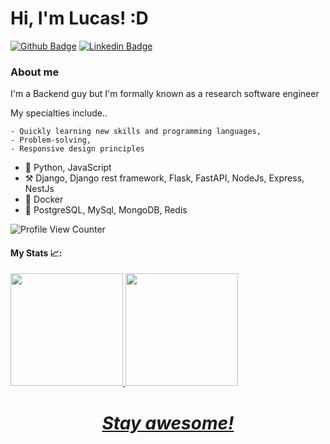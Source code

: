 # Hi, I'm Lucas! :D 

[![Github Badge](https://img.shields.io/badge/-Github-000?style=flat-square&logo=Github&logoColor=white&link=https://github.com/lucaslima18)](https://github.com/lucaslima18)
[![Linkedin Badge](https://img.shields.io/badge/-LinkedIn-blue?style=flat-square&logo=Linkedin&logoColor=white&link=https://www.linkedin.com/in/wilson-m-bba835141/)](https://www.linkedin.com/in/wilson-m-bba835141/)

### About me
I'm a Backend guy but I'm formally known as a research software engineer 

My specialties include..

    - Quickly learning new skills and programming languages,
    - Problem-solving,
    - Responsive design principles

- :scroll: Python, JavaScript
- :hammer_and_pick: Django, Django rest framework, Flask, FastAPI, NodeJs, Express, NestJs
- :wrench: Docker
- :wrench: PostgreSQL, MySql, MongoDB, Redis

![Profile View Counter](https://komarev.com/ghpvc/?username=lucaslima18)

#### My Stats :chart_with_upwards_trend::
<div>
  <a href="https://github.com/wilsonru">
  <img height="180em" src="https://github-readme-stats.vercel.app/api?username=wilsonru&show_icons=true&theme=dark&include_all_commits=true&count_private=true"/> 
  <img height="180em" src="https://github-readme-stats.vercel.app/api/top-langs/?username=wilsonru&layout=compact&langs_count=7&theme=dark"/>
</div>
<h1 align='center'><i>Stay awesome!</i></h1>
